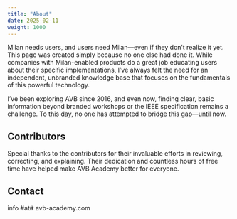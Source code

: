 ```yaml
---
title: "About"
date: 2025-02-11
weight: 1000
---
```


Milan needs users, and users need Milan—even if they don’t realize it yet. This page was created simply because no one else had done it. While companies with Milan-enabled products do a great job educating users about their specific implementations, I’ve always felt the need for an independent, unbranded knowledge base that focuses on the fundamentals of this powerful technology.

I’ve been exploring AVB since 2016, and even now, finding clear, basic information beyond branded workshops or the IEEE specification remains a challenge. To this day, no one has attempted to bridge this gap—until now. 

## Contributors
Special thanks to the contributors for their invaluable efforts in reviewing, correcting, and explaining. Their dedication and countless hours of free time have helped make AVB Academy better for everyone.


## Contact
info #at# avb-academy.com